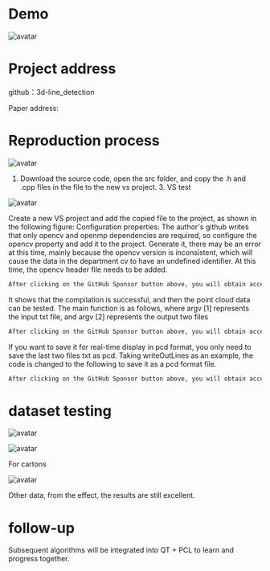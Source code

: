 #  Demo 

 ![avatar]( 221874d2ea504810ac394aacf1df4ffa.gif) 

#  Project address 

 github：3d-line_detection 

 Paper address: 

#  Reproduction process 

 ![avatar]( 604d58f151d34c4ba2f9f7e7c1d68e91.png) 

 1. Download the source code, open the src folder, and copy the .h and .cpp files in the file to the new vs project. 3. VS test 

 ![avatar]( 16ff1e1006964d76a7622c8dc7e4325b.png) 

 Create a new VS project and add the copied file to the project, as shown in the following figure: Configuration properties: The author's github writes that only opencv and openmp dependencies are required, so configure the opencv property and add it to the project. Generate it, there may be an error at this time, mainly because the opencv version is inconsistent, which will cause the data in the department cv to have an undefined identifier. At this time, the opencv header file needs to be added. 

  ```python  
After clicking on the GitHub Sponsor button above, you will obtain access permissions to my private code repository ( https://github.com/slowlon/my_code_bar ) to view this blog code. By searching the code number of this blog, you can find the code you need, code number is: 2024020309573794956
  ```  
 It shows that the compilation is successful, and then the point cloud data can be tested. The main function is as follows, where argv [1] represents the input txt file, and argv [2] represents the output two files 

  ```python  
After clicking on the GitHub Sponsor button above, you will obtain access permissions to my private code repository ( https://github.com/slowlon/my_code_bar ) to view this blog code. By searching the code number of this blog, you can find the code you need, code number is: 2024020309573794956
  ```  
 If you want to save it for real-time display in pcd format, you only need to save the last two files txt as pcd. Taking writeOutLines as an example, the code is changed to the following to save it as a pcd format file. 

  ```python  
After clicking on the GitHub Sponsor button above, you will obtain access permissions to my private code repository ( https://github.com/slowlon/my_code_bar ) to view this blog code. By searching the code number of this blog, you can find the code you need, code number is: 2024020309573794956
  ```  
#  dataset testing 

 ![avatar]( bfcf0bd09a4e494a90a1f7374bbfe643.png) 

 ![avatar]( 8327db8a767949bdb8fbf1bc3d0533b3.png) 

 For cartons   

 ![avatar]( de225bed93454763816562326d4249f2.png) 

 Other data, from the effect, the results are still excellent.  

#  follow-up 

 Subsequent algorithms will be integrated into QT + PCL to learn and progress together. 

